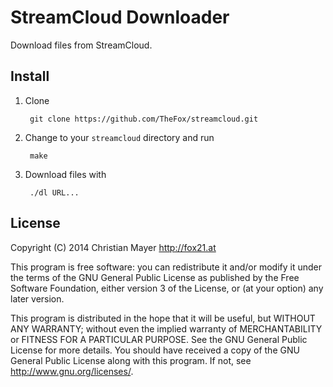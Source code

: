 # StreamCloud Downloader
Download files from StreamCloud.

## Install
1. Clone

		git clone https://github.com/TheFox/streamcloud.git

2. Change to your `streamcloud` directory and run

		make

3. Download files with
	
		./dl URL...

## License
Copyright (C) 2014 Christian Mayer <http://fox21.at>

This program is free software: you can redistribute it and/or modify it under the terms of the GNU General Public License as published by the Free Software Foundation, either version 3 of the License, or (at your option) any later version.

This program is distributed in the hope that it will be useful, but WITHOUT ANY WARRANTY; without even the implied warranty of MERCHANTABILITY or FITNESS FOR A PARTICULAR PURPOSE. See the GNU General Public License for more details. You should have received a copy of the GNU General Public License along with this program. If not, see <http://www.gnu.org/licenses/>.
